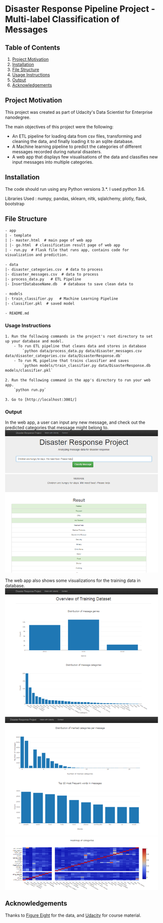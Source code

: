 # Disaster Response Pipeline Project - Multi-label Classification of Messages

## Table of Contents

1. [Project Motivation](#motivation)
2. [Installation](#installation)
3. [File Structure](#files)
4. [Usage Instructions](#usage)
5. [Output](#output)
6. [Acknowledgements](#acknowledgements)


<a name="motivation"></a>
## Project Motivation
This project was created as part of Udacity's Data Scientist for Enterprise nanodegree.

The main objectives of this project were the following:
  - An ETL pipeline for loading data from csv files, transforming and cleaning the data, and finally loading it to an sqlite database.
  - A Machine learning pipeline to predict the categories of different messages recorded during natural disasters.
  - A web app that displays few visualisations of the data and classifies new input messages into multiple categories.


<a name="installation"></a>
## Installation

The code should run using any Python versions 3.*. I used python 3.6.

Libraries Used : numpy, pandas, sklearn, nltk, sqlalchemy, plotly, flask, bootstrap


<a name="files"></a>
## File Structure

    - app
    | - template
    | |- master.html  # main page of web app
    | |- go.html  # classification result page of web app
    | - run.py  # Flask file that runs app, contains code for visualization and prediction.
    
    - data
    |- disaster_categories.csv  # data to process
    |- disaster_messages.csv  # data to process
    |- process_data.py   # ETL Pipeline
    |- InsertDatabaseName.db   # database to save clean data to
    
    - models
    |- train_classifier.py   # Machine Learning Pipeline
    |- classifier.pkl  # saved model
    
    - README.md


<a name="usage"></a>
### Usage Instructions
    1. Run the following commands in the project's root directory to set up your database and model.
        - To run ETL pipeline that cleans data and stores in database
            `python data/process_data.py data/disaster_messages.csv data/disaster_categories.csv data/DisasterResponse.db`
        - To run ML pipeline that trains classifier and saves
            `python models/train_classifier.py data/DisasterResponse.db models/classifier.pkl`

    2. Run the following command in the app's directory to run your web app.
        `python run.py`
    
    3. Go to [http://localhost:3001/]


<a name="output"></a>
### Output
In the web app, a user can input any new message, and check out the predicted categories that message might belong to.
![alt text](https://github.com/Rehan-Ahmar/message-classification/blob/master/assets/1.PNG)
![alt text](https://github.com/Rehan-Ahmar/message-classification/blob/master/assets/2.PNG)

The web app also shows some visualizations for the training data in database.
![alt text](https://github.com/Rehan-Ahmar/message-classification/blob/master/assets/3.PNG)
![alt text](https://github.com/Rehan-Ahmar/message-classification/blob/master/assets/4.PNG)
![alt text](https://github.com/Rehan-Ahmar/message-classification/blob/master/assets/5.PNG)


<a name="acknowledgements"></a>
## Acknowledgements
Thanks to [Figure Eight](https://www.figure-eight.com/) for the data, and [Udacity](https://in.udacity.com/) for course material.